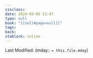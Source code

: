 ```yaml
---
cssclass: 
date: 2024-03-05 21:47
type: null
book: "[[null#page=null]]"
tags: 
back:
stablock: inline
---
```

Last Modified: (mday:: `= this.file.mday`)

